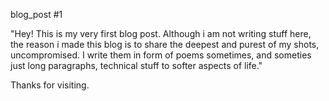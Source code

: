 blog_post #1

"Hey! 
This is my very first blog post. Although i am not writing stuff here,
the reason i made this blog is to share the deepest and  purest of my shots, uncompromised.
I write them in form of poems sometimes, and someties just long paragraphs, technical stuff to
softer aspects of life."

Thanks for visiting.

